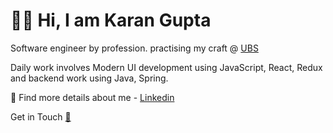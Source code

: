 # 👦🏻 Hi, I am Karan Gupta

Software engineer by profession. practising my craft @ [UBS](https://ubs.com)

Daily work involves Modern UI development using JavaScript, React, Redux and backend work using Java, Spring.

🎪 Find more details about me - [Linkedin](https://www.linkedin.com/in/compscikaran/)

Get in Touch [📧](mailto:gkaran184@gmail.com)


<!---
compscikaran/compscikaran is a ✨ special ✨ repository because its `README.md` (this file) appears on your GitHub profile.
You can click the Preview link to take a look at your changes.
--->
